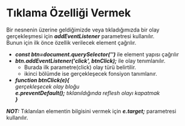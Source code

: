 <h1>Tıklama Özelliği Vermek</h1>
Bir nesnenin üzerine geldiğimizde veya tıkladığımızda bir olay gerçekleşmesi için <b><i>addEventListener</i></b> parametresi kullanılır.<br> Bunun için ilk önce özellik verilecek element çağrılır. <br>
<ul>
  <li><b><i>const btn=document.querySelector('')</i></b> ile element yapısı çağrılır</li>
  <li><b><i>btn.addEventListener('click', btnClick);</i></b> ile olay tenımlanılır.
    <ul>
      <li> Burada ilk parametre(click) olay türü belirtilir.</li>
      <li> ikinci bölümde ise gerçekleşecek fonsiyon tanımlanır.</li>
    </ul>
  <li><b><i>function btnClick(e){</b><br>
    gerçekleşecek olay bloğu<br>
    <b>e.preventDefault();</b> tıklanıldığında reflesh olayı kapatmak <b><br>}</i></b> </li>
</ul>
<b><i>NOT:</i></b>  Tıklanılan elementin bilgisini vermek için <b><i>e.target;</i></b> parametresi kullanılır.
